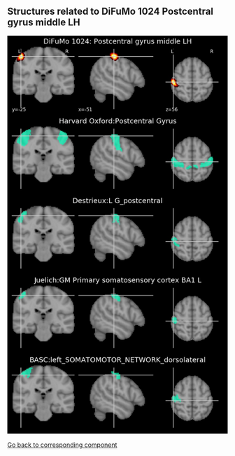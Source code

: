 


## Structures related to DiFuMo 1024 Postcentral gyrus middle LH

![550](550.jpg "Structures related to DiFuMo 1024 Postcentral gyrus middle LH")

[Go back to corresponding component](https://parietal-inria.github.io/DiFuMo/1024/html/550.html)